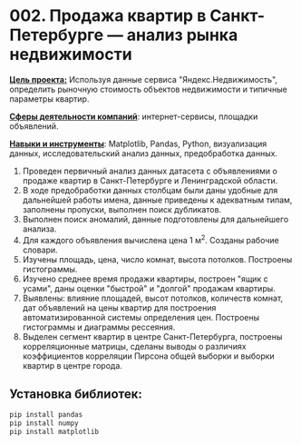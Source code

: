 # 002. Продажа квартир в Санкт-Петербурге — анализ рынка недвижимости

<b><u>Цель проекта:</b></u> Используя данные сервиса "Яндекс.Недвижимость", определить рыночную стоимость объектов недвижимости и типичные параметры квартир.

<b><u>Сферы деятельности компаний</b></u>: интернет-сервисы, площадки объявлений.

<b><u>Навыки и инструменты</b></u>: Matplotlib, Pandas, Python, визуализация данных, исследовательский анализ данных, предобработка данных.


1. Проведен первичный анализ данных датасета с объявлениями о продаже квартир в Санкт-Петербурге и Ленинградской области.
2. В ходе предобработки данных столбцам были даны удобные для дальнейшей работы имена, данные приведены к адекватным типам, заполнены пропуски, выполнен поиск дубликатов.
3. Выполнен поиск аномалий, данные подготовлены для дальнейшего анализа.
4. Для каждого объявления вычислена цена 1 м<sup>2</sup>. Созданы рабочие словари.
5. Изучены площадь, цена, число комнат, высота потолков. Построены гистограммы.
6. Изучено среднее время продажи квартиры, построен "ящик с усами", даны оценки "быстрой" и "долгой" продажам квартиры.
7. Выявлены: влияние площадей, высот потолков, количеств комнат, дат объявлений на цены квартир для построения автоматизированной системы определения цен. Построены гистограммы и диаграммы рессеяния.
8. Выделен сегмент квартир в центре Санкт-Петербурга, построены корреляционные матрицы, сделаны выводы о различиях коэффициентов корреляции Пирсона общей выборки и выборки квартир в центре города.

## Установка библиотек:
```python
pip install pandas
pip install numpy
pip install matplotlib
```
